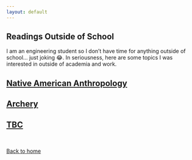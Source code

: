 ```yaml
---
layout: default
---
```

## Readings Outside of School
I am an engineering student so I don’t have time for anything outside of school… just joking 😂. In seriousness, here are some topics I was interested in outside of academia and work.

## [Native American Anthropology](./native.html)

## [Archery](./archery.html)

## [TBC](./non_existant.html)


&nbsp;

[Back to home](https://ceudan.github.io/)

